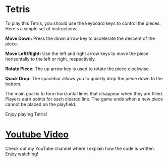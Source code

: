 # Tetris

To play this Tetris, you should use the keyboard keys to control the pieces. Here's a simple set of instructions:

**Move Down:** Press the down arrow key to accelerate the descent of the piece.

**Move Left/Right:** Use the left and right arrow keys to move the piece horizontally to the left or right, respectively.

**Rotate Piece:** The up arrow key is used to rotate the piece clockwise.

**Quick Drop:** The spacebar allows you to quickly drop the piece down to the bottom.

The main goal is to form horizontal lines that disappear when they are filled. Players earn points for each cleared line. The game ends when a new piece cannot be placed on the playfield.

Enjoy playing Tetris!

# [Youtube Video](https://youtu.be/2HhcRa5IDmM)

Check out my YouTube channel where I explain how the code is written. Enjoy watching!
